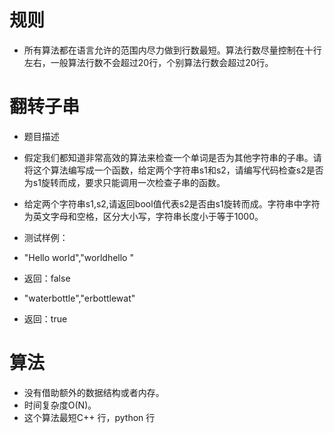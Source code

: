# 规则

 - 所有算法都在语言允许的范围内尽力做到行数最短。算法行数尽量控制在十行左右，一般算法行数不会超过20行，个别算法行数会超过20行。


# 翻转子串
 - 题目描述
 - 假定我们都知道非常高效的算法来检查一个单词是否为其他字符串的子串。请将这个算法编写成一个函数，给定两个字符串s1和s2，请编写代码检查s2是否为s1旋转而成，要求只能调用一次检查子串的函数。

 - 给定两个字符串s1,s2,请返回bool值代表s2是否由s1旋转而成。字符串中字符为英文字母和空格，区分大小写，字符串长度小于等于1000。

 - 测试样例：
 - "Hello world","worldhello "
 - 返回：false
 - "waterbottle","erbottlewat"
 - 返回：true




# 算法
 - 没有借助额外的数据结构或者内存。
 - 时间复杂度O(N)。
 - 这个算法最短C++ 行，python 行